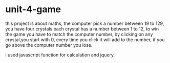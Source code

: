 # unit-4-game

this project is about maths, the computer pick a number between 19 to 129, you have four crystals each crystal has a number between 1 to 12, to win the game you have to match the computer number, 
by clicking on any crystal,you start with 0, every time you click it will add to the number, if you go above the computer number you lose.

i used javascript function for calculation and jquery.